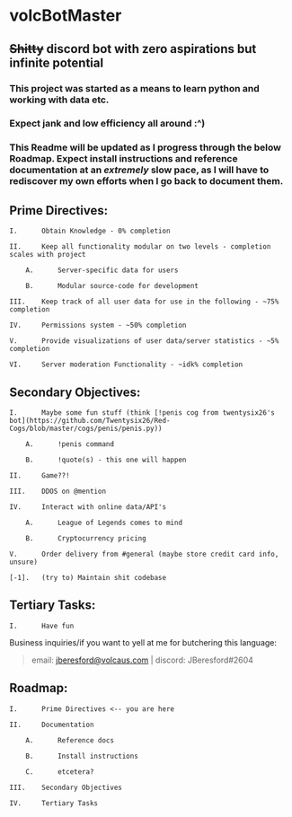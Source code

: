 # volcBotMaster
## ~~Shitty~~ discord bot with zero aspirations but infinite potential

### This project was started as a means to learn python and working with data etc.
### Expect jank and low efficiency all around :^)
### This Readme will be updated as I progress through the below Roadmap. Expect install instructions and reference documentation at an **_extremely_** slow pace, as I will have to rediscover my own efforts when I go back to document them.

## Prime Directives:

    I.      Obtain Knowledge - 0% completion
    
    II.     Keep all functionality modular on two levels - completion scales with project
            
        A.      Server-specific data for users
   
        B.      Modular source-code for development
            
    III.    Keep track of all user data for use in the following - ~75% completion
    
    IV.     Permissions system - ~50% completion
    
    V.      Provide visualizations of user data/server statistics - ~5% completion
    
    VI.     Server moderation Functionality - ~idk% completion
    
    
## Secondary Objectives:

    I.      Maybe some fun stuff (think [!penis cog from twentysix26's bot](https://github.com/Twentysix26/Red-Cogs/blob/master/cogs/penis/penis.py))
    
        A.      !penis command
        
        B.      !quote(s) - this one will happen
    
    II.     Game??!
    
    III.    DDOS on @mention
    
    IV.     Interact with online data/API's
    
        A.      League of Legends comes to mind
        
        B.      Cryptocurrency pricing
        
    V.      Order delivery from #general (maybe store credit card info, unsure)
    
    [-1].   (try to) Maintain shit codebase
    
## Tertiary Tasks:

    I.      Have fun


Business inquiries/if you want to yell at me for butchering this language:
> email: jberesford@volcaus.com | discord: JBeresford#2604


## Roadmap:

    I.      Prime Directives <-- you are here
    
    II.     Documentation
    
        A.      Reference docs
        
        B.      Install instructions
        
        C.      etcetera?
        
    III.    Secondary Objectives
    
    IV.     Tertiary Tasks
